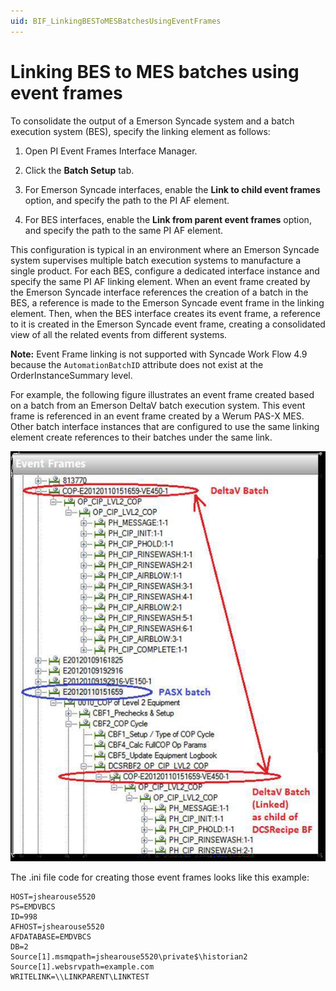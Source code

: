 ```yaml
---
uid: BIF_LinkingBESToMESBatchesUsingEventFrames
---
```


# Linking BES to MES batches using event frames

<!-- Customized for Emerson Syncade -->

To consolidate the output of a Emerson Syncade system and a batch execution system (BES), specify the linking element as follows:

1. Open PI Event Frames Interface Manager.

2. Click the **Batch Setup** tab.

3. For Emerson Syncade interfaces, enable the **Link to child event frames** option, and specify the path to the PI AF element.

4. For BES interfaces, enable the **Link from parent event frames** option, and specify the path to the same PI AF element.

This configuration is typical in an environment where an Emerson Syncade system supervises multiple batch execution systems to manufacture a single product. For each BES, configure a dedicated interface instance and specify the same PI AF linking element. When an event frame created by the Emerson Syncade interface references the creation of a batch in the BES, a reference is made to the Emerson Syncade event frame in the linking element. Then, when the BES interface creates its event frame, a reference to it is created in the Emerson Syncade event frame, creating a consolidated view of all the related events from different systems.

**Note:** Event Frame linking is not supported with Syncade Work Flow 4.9 because the `AutomationBatchID` attribute does not exist at the OrderInstanceSummary level.

For example, the following figure illustrates an event frame created based on a batch from an Emerson DeltaV batch execution system. This event frame is referenced in an event frame created by a Werum PAS-X MES. Other batch interface instances that are configured to use the same linking element create references to their batches under the same link.

![how interfaces process batch event data](../../images/how-interfaces-process-batch-event-data.png)

The .ini file code for creating those event frames looks like this example:

```text
HOST=jshearouse5520
PS=EMDVBCS
ID=998
AFHOST=jshearouse5520
AFDATABASE=EMDVBCS
DB=2
Source[1].msmqpath=jshearouse5520\private$\historian2
Source[1].websrvpath=example.com
WRITELINK=\\LINKPARENT\LINKTEST
```
